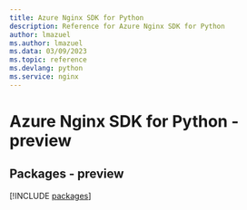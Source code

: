 ```yaml
---
title: Azure Nginx SDK for Python
description: Reference for Azure Nginx SDK for Python
author: lmazuel
ms.author: lmazuel
ms.data: 03/09/2023
ms.topic: reference
ms.devlang: python
ms.service: nginx
---
```

# Azure Nginx SDK for Python - preview
## Packages - preview
[!INCLUDE [packages](nginx-index.md)]